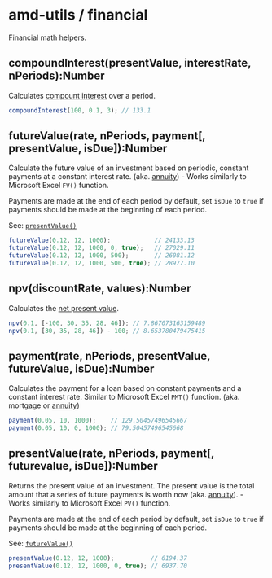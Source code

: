# amd-utils / financial #

Financial math helpers.



## compoundInterest(presentValue, interestRate, nPeriods):Number

Calculates [compount
interest](http://en.wikipedia.org/wiki/Future_value#Compound_interest) over
a period.

```js
compoundInterest(100, 0.1, 3); // 133.1
```



## futureValue(rate, nPeriods, payment[, presentValue, isDue]):Number

Calculate the future value of an investment based on periodic, constant
payments at a constant interest rate. (aka.
[annuity](http://en.wikipedia.org/wiki/Annuity_%28finance_theory%29)) - Works
similarly to Microsoft Excel `FV()` function.

Payments are made at the end of each period by default, set `isDue` to `true`
if payments should be made at the beginning of each period.

See: [`presentValue()`](#presentValue)

```js
futureValue(0.12, 12, 1000);            // 24133.13
futureValue(0.12, 12, 1000, 0, true);   // 27029.11
futureValue(0.12, 12, 1000, 500);       // 26081.12
futureValue(0.12, 12, 1000, 500, true); // 28977.10
```



## npv(discountRate, values):Number

Calculates the [net present value](http://en.wikipedia.org/wiki/Net_present_value).

```js
npv(0.1, [-100, 30, 35, 28, 46]); // 7.867073163159489
npv(0.1, [30, 35, 28, 46]) - 100; // 8.653780479475415
```



## payment(rate, nPeriods, presentValue, futureValue, isDue):Number

Calculates the payment for a loan based on constant payments and a constant
interest rate. Similar to Microsoft Excel `PMT()` function. (aka. mortgage or
[annuity](http://en.wikipedia.org/wiki/Annuity_%28finance_theory%29))

```js
payment(0.05, 10, 1000);    // 129.50457496545667
payment(0.05, 10, 0, 1000); // 79.50457496545668
```



## presentValue(rate, nPeriods, payment[, futurevalue, isDue]):Number

Returns the present value of an investment. The present value is the total
amount that a series of future payments is worth now  (aka.
[annuity](http://en.wikipedia.org/wiki/Annuity_%28finance_theory%29)). - Works
similarly to Microsoft Excel `PV()` function.

Payments are made at the end of each period by default, set `isDue` to `true`
if payments should be made at the beginning of each period.

See: [`futureValue()`](#futureValue)

```js
presentValue(0.12, 12, 1000);          // 6194.37
presentValue(0.12, 12, 1000, 0, true); // 6937.70
```

